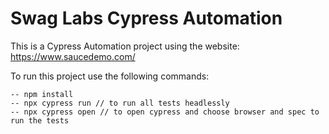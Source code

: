 # Swag Labs Cypress Automation

This is a Cypress Automation project using the website: https://www.saucedemo.com/

To run this project use the following commands:

```shell
-- npm install
-- npx cypress run // to run all tests headlessly
-- npx cypress open // to open cypress and choose browser and spec to run the tests
```  